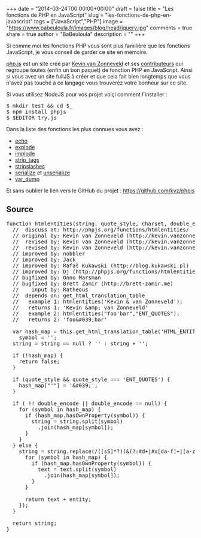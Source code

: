 +++
date = "2014-03-24T00:00:00+00:00"
draft = false
title = "Les fonctions de PHP en JavaScript"
slug = "les-fonctions-de-php-en-javascript"
tags = ["JavaScript","PHP"]
image = "https://www.babeuloula.fr/images/blog/head/jquery.jpg"
comments = true
share = true
author = "BaBeuloula"
description = ""
+++

<p>Si comme moi les fonctions PHP vous sont plus famili&egrave;re que les fonctions JavaScript, je vous conseil de garder&nbsp;ce site en m&eacute;moire.</p>
<!--more-->

<p><a href="http://phpjs.org/functions/" target="_blank">php.js</a> est un site cr&eacute;&eacute; par <a href="https://twitter.com/kvz" target="_blank">Kevin van Zonneveld</a> et ses <a href="http://phpjs.org/authors/" target="_blank">contributeurs</a> qui regroupe toutes (enfin un bon paquet) de fonction PHP en JavaScript. Ainsi si vous avez un site fullJS &agrave; cr&eacute;er et que cela fait bien longtemps que vous n&#39;avez pas touch&eacute; &agrave; ce langage vous trouverez votre bonheur sur ce site.</p>

<p>Si vous utilisez NodeJS pour vos projet voi&ccedil;i comment l&#39;installer :</p>

<pre class="brush:plain;" title="">
$ mkdir test &amp;&amp; cd $_
$ npm install phpjs
$ $EDITOR try.js</pre>

<p>Dans la liste des fonctions les plus connues vous avez :</p>

<ul>
	<li><a href="http://phpjs.org/functions/echo/" target="_blank">echo</a></li>
	<li><a href="http://phpjs.org/functions/explode/" target="_blank">explode</a></li>
	<li><a href="http://phpjs.org/functions/implode/" target="_blank">implode</a></li>
	<li><a href="http://phpjs.org/functions/strip_tags/" target="_blank">strip_tags</a></li>
	<li><a href="http://phpjs.org/functions/stripslashes/" target="_blank">stripslashes</a></li>
	<li><a href="http://phpjs.org/functions/serialize/" target="_blank">serialize</a> et&nbsp;<a href="http://phpjs.org/functions/unserialize/" target="_blank">unserialize</a></li>
	<li><a href="http://phpjs.org/functions/var_dump/" target="_blank">var_dump</a></li>
</ul>

<p>Et sans oublier le lien vers le GitHub du projet :&nbsp;<a href="https://github.com/kvz/phpjs" target="_blank">https://github.com/kvz/phpjs</a></p>

## Source

<pre class="brush:jscript;" title="">
function htmlentities(string, quote_style, charset, double_encode) {
  //  discuss at: http://phpjs.org/functions/htmlentities/
  // original by: Kevin van Zonneveld (http://kevin.vanzonneveld.net)
  //  revised by: Kevin van Zonneveld (http://kevin.vanzonneveld.net)
  //  revised by: Kevin van Zonneveld (http://kevin.vanzonneveld.net)
  // improved by: nobbler
  // improved by: Jack
  // improved by: Rafał Kukawski (http://blog.kukawski.pl)
  // improved by: Dj (http://phpjs.org/functions/htmlentities:425#comment_134018)
  // bugfixed by: Onno Marsman
  // bugfixed by: Brett Zamir (http://brett-zamir.me)
  //    input by: Ratheous
  //  depends on: get_html_translation_table
  //   example 1: htmlentities(&#39;Kevin &amp; van Zonneveld&#39;);
  //   returns 1: &#39;Kevin &amp;amp; van Zonneveld&#39;
  //   example 2: htmlentities(&quot;foo&#39;bar&quot;,&quot;ENT_QUOTES&quot;);
  //   returns 2: &#39;foo&amp;#039;bar&#39;

  var hash_map = this.get_html_translation_table(&#39;HTML_ENTITIES&#39;, quote_style),
    symbol = &#39;&#39;;
  string = string == null ? &#39;&#39; : string + &#39;&#39;;

  if (!hash_map) {
    return false;
  }

  if (quote_style &amp;&amp; quote_style === &#39;ENT_QUOTES&#39;) {
    hash_map[&quot;&#39;&quot;] = &#39;&amp;#039;&#39;;
  }

  if ( !! double_encode || double_encode == null) {
    for (symbol in hash_map) {
      if (hash_map.hasOwnProperty(symbol)) {
        string = string.split(symbol)
          .join(hash_map[symbol]);
      }
    }
  } else {
    string = string.replace(/([sS]*?)(&amp;(?:#d+|#x[da-f]+|[a-zA-Z][da-z]*);|$)/g, function (ignore, text, entity) {
      for (symbol in hash_map) {
        if (hash_map.hasOwnProperty(symbol)) {
          text = text.split(symbol)
            .join(hash_map[symbol]);
        }
      }

      return text + entity;
    });
  }

  return string;
}</pre>

<p>&nbsp;</p>
